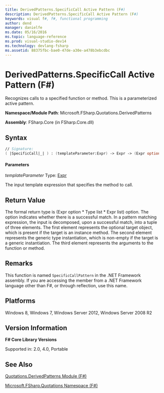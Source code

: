 ```yaml
---
title: DerivedPatterns.SpecificCall Active Pattern (F#)
description: DerivedPatterns.SpecificCall Active Pattern (F#)
keywords: visual f#, f#, functional programming
author: dend
manager: danielfe
ms.date: 05/16/2016
ms.topic: language-reference
ms.prod: visual-studio-dev14
ms.technology: devlang-fsharp
ms.assetid: 88375fbc-bae0-47de-a30e-a478b3ebcdbc 
---
```


# DerivedPatterns.SpecificCall Active Pattern (F#)

Recognizes calls to a specified function or method. This is a parameterized active pattern.

**Namespace/Module Path**: Microsoft.FSharp.Quotations.DerivedPatterns

**Assembly**: FSharp.Core (in FSharp.Core.dll)


## Syntax

```fsharp
// Signature:
( |SpecificCall|_| ) : (templateParameter:Expr) -> Expr -> (Expr option * Type list * Expr list) option
```

#### Parameters
*templateParameter*
Type: [Expr](https://msdn.microsoft.com/library/ed6a2caf-69d4-45c2-ab97-e9b3be9bce65)


The input template expression that specifies the method to call.

## Return Value

The formal return type is (Expr option &#42; Type list &#42; Expr list) option. The option indicates whether there is a successful match. In a pattern matching expression, the input is decomposed, upon a successful match, into a tuple of three elements. The first element represents the optional target object, which is present if the target is an instance method. The second element represents the generic type instantiation, which is non-empty if the target is a generic instantiation. The third element represents the arguments to the function or method.

## Remarks
This function is named `SpecificCallPattern` in the .NET Framework assembly. If you are accessing the member from a .NET Framework language other than F#, or through reflection, use this name.


## Platforms
Windows 8, Windows 7, Windows Server 2012, Windows Server 2008 R2


## Version Information
**F# Core Library Versions**

Supported in: 2.0, 4.0, Portable

## See Also
[Quotations.DerivedPatterns Module &#40;F&#35;&#41;](Quotations.DerivedPatterns-Module-%5BFSharp%5D.md)

[Microsoft.FSharp.Quotations Namespace &#40;F&#35;&#41;](Microsoft.FSharp.Quotations-Namespace-%5BFSharp%5D.md)